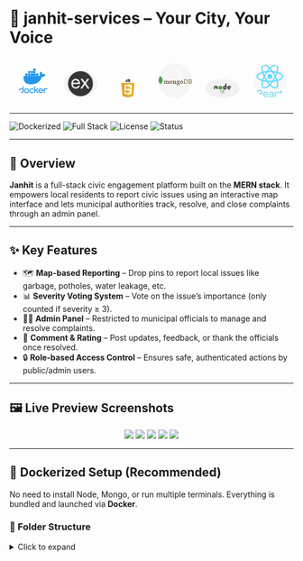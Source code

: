 # 🚀 janhit-services – Your City, Your Voice

<p align="center">
  <img src="./screenshots/docker1.png" alt="Docker Logo" width="60" style="border-radius: 50%; margin: 10px;" />
  <img src="./screenshots/express.png" alt="Express Logo" width="60" style="border-radius: 50%; margin: 10px;" />
  <img src="./screenshots/js.png" alt="JavaScript Logo" width="60" style="border-radius: 50%; margin: 10px;" />
  <img src="./screenshots/mongo.png" alt="MongoDB Logo" width="60" style="border-radius: 50%; margin: 10px;" />
  <img src="./screenshots/nodejs.png" alt="Node.js Logo" width="60" style="border-radius: 50%; margin: 10px;" />
  <img src="./screenshots/react.png" alt="React Logo" width="60" style="border-radius: 50%; margin: 10px;" />
</p>

---

![Dockerized](https://img.shields.io/badge/Ready-Dockerized-blue?logo=docker)
![Full Stack](https://img.shields.io/badge/Stack-MERN-green)
![License](https://img.shields.io/badge/license-MIT-blue)
![Status](https://img.shields.io/badge/status-Production--Ready-success)

---

## 📖 Overview

**Janhit** is a full-stack civic engagement platform built on the **MERN stack**. It empowers local residents to report civic issues using an interactive map interface and lets municipal authorities track, resolve, and close complaints through an admin panel.

---

## ✨ Key Features

- 🗺️ **Map-based Reporting** – Drop pins to report local issues like garbage, potholes, water leakage, etc.
- 📊 **Severity Voting System** – Vote on the issue’s importance (only counted if severity ≥ 3).
- 🧑‍💼 **Admin Panel** – Restricted to municipal officials to manage and resolve complaints.
- 💬 **Comment & Rating** – Post updates, feedback, or thank the officials once resolved.
- 🔒 **Role-based Access Control** – Ensures safe, authenticated actions by public/admin users.

---

## 🖼️ Live Preview Screenshots

<p align="center">
  <img src="https://github.com/user-attachments/assets/c76bc122-98c4-4adf-9502-d47b2ee9e2b3" width="300"/>
  <img src="https://github.com/user-attachments/assets/2369af92-03aa-4c2b-9574-96d1a662fdf8" width="300"/>
  <img src="https://github.com/user-attachments/assets/fa27ddcd-0081-42f3-87b6-d2a924cd4e83" width="300"/>
  <img src="https://github.com/user-attachments/assets/be75a3d2-7060-40a0-9356-400a89583cdd" width="300"/>
  <img src="https://github.com/user-attachments/assets/bffd4cd4-d8e3-4efb-a6a4-57fd35022875" width="300"/>
</p>

---

## 🐳 Dockerized Setup (Recommended)

No need to install Node, Mongo, or run multiple terminals. Everything is bundled and launched via **Docker**.

### 📁 Folder Structure

<details>
<summary>Click to expand</summary>

Janhit/
├── client/               # React Frontend (Vite)
│   └── src/
├── server/               # Node.js + Express Backend
│   └── routes/
├── screenshots/          # Tech icons and preview images
├── docker-compose.yml    # Docker multi-container setup
└── README.md
<details/>
⚙️ Environment Variables
client/.env
  VITE_BACKEND_URL=http://localhost:8000

server/.env
  PORT=8000
  MONGO_URL=mongodb://mongo:27017/janhit

🛠️ Build & Run (with Docker)

# Clone the repo
git clone https://github.com/your-username/janhit-services.git
cd janhit-services

# Start all services using Docker
docker-compose up --build

✅ This launches:

🚀 Frontend: http://localhost:5173

⚙️ Backend: http://localhost:8000

🐘 MongoDB Container: mongo:27017

🧪 Demo Credentials

👤 Username: xyz
🔐 Password: 12345


🤝 Contributions
Pull requests are welcome! For major changes, open an issue first to discuss what you'd like to improve or add.




